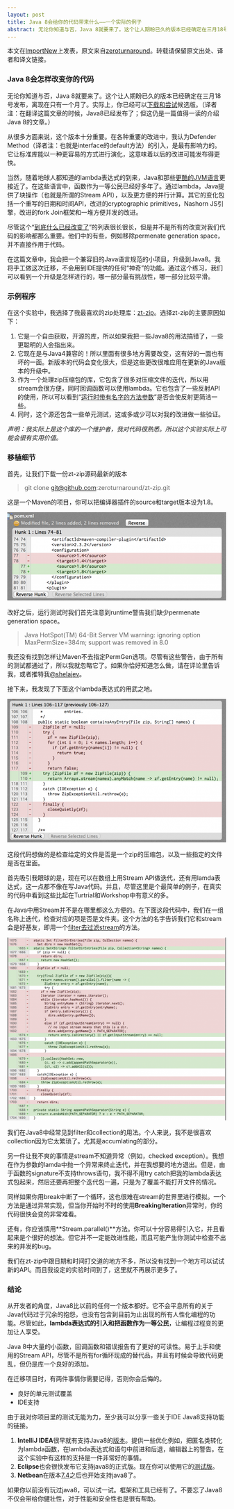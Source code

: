 ```yaml
---
layout: post
title: Java 8会给你的代码带来什么——一个实际的例子
abstract: 无论你知道与否，Java 8就要来了。这个让人期盼已久的版本已经确定在三月18号发布，离现在只有一个月了。实际上，你已经可以下载和尝试候选版。（译者注：在翻译这篇文章的时候，Java8已经发布了；但这仍是一篇值得一读的介绍Java 8的文章。）
---
```

<div class="message">
本文在<a href="http://www.importnew.com/">ImportNew</a>上发表，原文来自<a href="http://zeroturnaround.com/rebellabs/what-migrating-to-java-8-will-do-to-your-codebase-a-practical-example/">zeroturnaround</a>。转载请保留原文出处、译者和译文链接。
</div>

### Java 8会怎样改变你的代码

无论你知道与否，Java 8就要来了。这个让人期盼已久的版本已经确定在三月18号发布，离现在只有一个月了。实际上，你已经可以[下载和尝试](https://jdk8.java.net/download.html)候选版。（译者注：在翻译这篇文章的时候，Java8已经发布了；但这仍是一篇值得一读的介绍Java 8的文章。）

从很多方面来说，这个版本十分重要。在各种重要的改进中，我认为Defender Method（译者注：也就是interface的default方法）的引入，是最有影响力的。它让标准库能以一种更容易的方式进行演化，这意味着以后的改进可能发布得更快。

当然，随着地球人都知道的lambda表达式的到来，Java和那些[更酷的JVM语言](http://zeroturnaround.com/rebellabs/the-adventurous-developers-guide-to-jvm-languages-java-scala-groovy-fantom-clojure-ceylon-kotlin-xtend/)更接近了。在这些语言中，函数作为一等公民已经好多年了。通过lambda，Java提供了块操作（也就是所谓的Stream API），以及更方便的并行计算。其它的变化包括一个重写的日期和时间API，改进的cryptographic primitives，Nashorn JS引擎，改进的fork Join框架和一堆方便并发的改进。

尽管这个“[到底什么已经改变了](http://openjdk.java.net/projects/jdk8/milestones)”的列表很长很长，但是并不是所有的改变对我们代码的影响都那么重要。他们中的有些，例如移除permenate generation space，并不直接作用于代码。

在这篇文章中，我会把一个兼容旧的Java语言规范的小项目，升级到Java8。我将手工做这次迁移，不会用到IDE提供的任何“神奇”的功能。通过这个练习，我们可以看到一个升级是怎样进行的，哪一部分最有挑战性，哪一部分比较平滑。

### 示例程序

在这个实验中，我选择了我最喜欢的zip处理库：[zt-zip](https://github.com/zeroturnaround/zt-zip)。选择zt-zip的主要原因如下：

1. 它是一个自由获取，开源的库，所以如果我把一些Java8的用法搞错了，一些更聪明的人会指出来。
2. 它现在是与Java4兼容的！所以里面有很多地方需要改变，这有好的一面也有坏的一面。新版本的代码会变化很大，但是这些更改很难应用在更新的Java版本的升级中。
3. 作为一个处理zip压缩包的库，它包含了很多对压缩文件的迭代，所以用stream会很方便，同时回调函数可以使用lambda。它也包含了一些反射API的使用，所以可以看到“[运行时带有名字的方法参数](http://openjdk.java.net/jeps/118)”是否会使反射更简洁一些。
4. 同时，这个源还包含一些单元测试，这或多或少可以对我的改进做一些验证。

*声明：我实际上是这个库的一个维护者，我对代码很熟悉。所以这个实验实际上可能会很有实用价值。*

### 移植细节

首先，让我们下载一份zt-zip源码最新的版本
> git clone git@github.com:zeroturnaround/zt-zip.git

这是一个Maven的项目，你可以把编译器插件的source和target版本设为1.8。

![placeholder](/public/images/java8-source-level-640x257.png "")

改好之后，运行测试时我们首先注意到runtime警告我们缺少permenate generation space。

> Java HotSpot(TM) 64-Bit Server VM warning: ignoring option MaxPermSize=384m; support was removed in 8.0

我还没有找到怎样让Maven不去指定PermGen选项。尽管有这些警告，由于所有的测试都通过了，所以我就忽略它了。如果你恰好知道怎么做，请在评论里告诉我，或者推特我[@shelajev](https://twitter.com/shelajev)。

接下来，我发现了下面这个lambda表达式的用武之地。

![placeholder](/public/images/java8-containsAny-is-nice-640x419.png "")

这段代码想做的是检查给定的文件是否是一个zip的压缩包，以及一些指定的文件是否在里面。

首先吸引我眼球的是，现在可以在数组上用Stream API做迭代，还有用lamda表达式，这一点都不像在写Java代码。并且，尽管这里是个最简单的例子，在真实的代码中看到这些比起在Turtrial和Workshop中有意义的多。

在Java中用Stream并不是在哪里都这么方便的。在下面这段代码中，我们在一组名称上迭代，检查对应的项是否是文件夹。这个方法的名字告诉我们它和stream会是好基友，即用一个[filter去过滤stream](http://download.java.net/jdk8/docs/api/java/util/stream/Stream.html#filter-java.util.function.Predicate-)的方法。

![ph](/public/images/java8-filter-dirs-proper-diff-640x535.png "")

我们在Java8中经常见到filter和collection的用法。个人来说，我不是很喜欢collection因为它太繁琐了。尤其是accumlating的部分。

另一件让我不爽的事情是stream不知道异常（例如，checked exception）。我想在作为参数的lamda中抛一个异常来终止迭代，并在我想要的地方退出。但是，由于函数的signature不支持throws语句，我不得不用try catch把我的lambda表达式包起来，然后还要再把整个迭代包一遍，只是为了覆盖不能打开文件的情况。

同样如果你用break中断了一个循环，这也很难在stream的世界里进行模拟。一个方法是通过异常实现，但当你开始时不时的使用**BreakingIteration**异常时，你的代码很快会变的非常难看。

还有，你应该慎用**Stream.parallel()**方法。你可以十分容易得引入它，并且看起来是个很好的想法。但它并不一定能改进性能，而且可能产生你测试中检查不出来的并发的bug。

我们在zt-zip中跟日期和时间打交道的地方不多，所以没有找到一个地方可以试试新的API。而且我设定的实验时间到了，这里就不再展示更多了。

### 结论

从开发者的角度，Java8比以前的任何一个版本都好。它不会平息所有的关于Java代码过于冗余的抱怨，也没有包含到目前为止出现的所有人性化编程的功能。尽管如此，**lambda表达式的引入和把函数作为一等公民**，让编程过程变的更加让人享受。

Java 8中大量的小函数，回调函数和错误报告有了更好的可读性。易于上手和使用的Stream API，尽管不是所有for循环现成的替代品，并且有时候会导致代码更乱，但仍是库一个良好的添加。

在迁移项目时，有两件事情你需要记得，否则你会后悔的。

* 良好的单元测试覆盖
* IDE支持

由于我对你项目里的测试无能为力，至少我可以分享一些关于IDE Java8支持功能的链接。

1. **IntelliJ IDEA**很早就有支持Java8的[版本](http://www.jetbrains.com/idea/)。提供一些优化例如，把匿名类转化为lambda函数，在lambda表达式和语句中前进和后退，编辑器上的警告。在这个实验中有这样的支持是一件非常好的事情。
2. **Eclipse**也会很快发布它支持java8的正式版。现在你可以使用它的[测试版](https://wiki.eclipse.org/JDT_Core/Java8)。
3. **Netbean**在版本[7.4](https://netbeans.org/downloads/index.html)之后也开始支持java8了。

如果你以前没有玩过java8，可以试一试。框架和工具已经有了。不要忘了Java8不仅会带给你健壮性，对于性能和安全性也是很有帮助。

